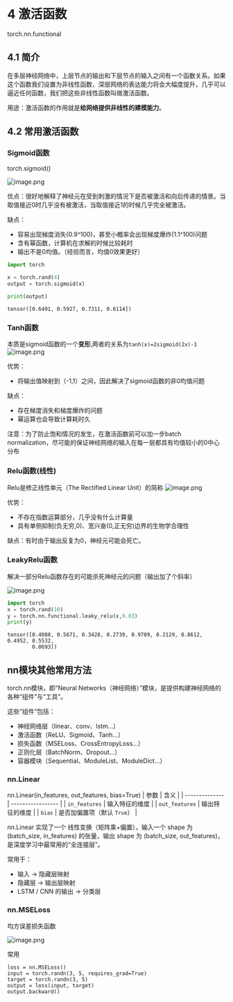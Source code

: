 # 4 激活函数
torch.nn.functional
## 4.1 简介
在多层神经网络中，上层节点的输出和下层节点的输入之间有一个函数关系。如果这个函数我们设置为非线性函数，深层网络的表达能力将会大幅度提升，几乎可以逼近任何函数，我们把这些非线性函数叫做激活函数。

用途：激活函数的作用就是**给网络提供非线性的建模能力**。

## 4.2 常用激活函数

### Sigmoid函数
torch.sigmoid()


![image.png](markdown-img/4激活函数.assets/6c4df72f-cec4-40b6-9dab-df6f1f22eadd.png)

优点：很好地解释了神经元在受到刺激的情况下是否被激活和向后传递的情景。当取值接近0时几乎没有被激活，当取值接近1的时候几乎完全被激活。

缺点：
+ 容易出现梯度消失(0.9^100)，甚至小概率会出现梯度爆炸(1.1^100)问题
+ 含有幂函数，计算机在求解的时候比较耗时
+ 输出不是0均值。（经验而言，均值0效果更好）


```python
import torch

x = torch.rand(4)
output = torch.sigmoid(x)

print(output)
```

    tensor([0.6491, 0.5927, 0.7311, 0.6114])
    

### Tanh函数
本质是sigmoid函数的一个**变形**,两者的关系为`tanh(x)=2sigmoid(2x)-1`
![image.png](markdown-img/4激活函数.assets/057e6004-1052-4e20-9625-5d527559d8e4.png)

优势：
+ 将输出值映射到（-1,1）之间，因此解决了sigmoid函数的非0均值问题

缺点：
+ 存在梯度消失和梯度爆炸的问题
+ 幂运算也会导致计算耗时久

注意：为了防止饱和情况的发生，在激活函数前可以加一步batch normalization，尽可能的保证神经网络的输入在每一层都具有均值较小的0中心分布

### Relu函数(线性)
Relu是修正线性单元（The Rectified Linear Unit）的简称
![image.png](markdown-img/4激活函数.assets/fe762381-0eaf-42d5-836d-c40f0b59ceb5.png)

优势：
+ 不存在指数运算部分，几乎没有什么计算量
+ 具有单侧抑制(负无穷,0)、宽兴奋(0,正无穷)边界的生物学合理性

缺点：有时由于输出反复为0，神经元可能会死亡。

### LeakyRelu函数

解决一部分Relu函数存在的可能杀死神经元的问题（输出加了个斜率）

![image.png](markdown-img/4激活函数.assets/1ce235d0-3ec7-415d-80a5-c6c61e957267.png)


```python
import torch
x = torch.rand(10)
y = torch.nn.functional.leaky_relu(x,0.03)
print(y)
```

    tensor([0.4088, 0.5671, 0.3428, 0.2739, 0.9709, 0.2129, 0.8612, 0.4952, 0.5532,
            0.0693])
    
## nn模块其他常用方法
torch.nn模块，即“Neural Networks（神经网络）”模块，是提供构建神经网络的各种“组件”与“工具”。

这些“组件”包括：
+ 神经网络层（linear、conv、lstm…）
+ 激活函数（ReLU、Sigmoid、Tanh…）
+ 损失函数（MSELoss、CrossEntropyLoss…）
+ 正则化层（BatchNorm、Dropout…）
+ 容器模块（Sequential、ModuleList、ModuleDict…）

### nn.Linear
nn.Linear(in_features, out_features, bias=True)
| 参数             | 含义                |
| -------------- | ----------------- |
| `in_features`  | 输入特征的维度           |
| `out_features` | 输出特征的维度           |
| `bias`         | 是否加偏置项（默认 `True`） |

nn.Linear 实现了一个 线性变换（矩阵乘+偏置），输入一个 shape 为 (batch_size, in_features) 的张量，输出 shape 为 (batch_size, out_features)，是深度学习中最常用的“全连接层”。

常用于：
+ 输入 → 隐藏层映射
+ 隐藏层 → 输出层映射
+ LSTM / CNN 的输出 → 分类层

### nn.MSELoss
均方误差损失函数

![image.png](markdown-img/4激活函数.assets/MSELoss.png)


常用
```
loss = nn.MSELoss()
input = torch.randn(3, 5, requires_grad=True)
target = torch.randn(3, 5)
output = loss(input, target)
output.backward()
```
